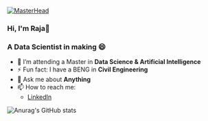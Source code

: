 
[![MasterHead](https://www.iss.nus.edu.sg/images/default-source/default-album/futuristic-robot-artificial-intelligence-revolutionary-ai-technology-concept.jpg?Status=Master&sfvrsn=75bba5f_0)](https://github.com/RaJaRaJiLLaH)

### Hi, I'm Raja👋
### A Data Scientist in making 😄


- 🌱 I’m attending a Master in **Data Science & Artificial Intelligence**
- ⚡ Fun fact: I have a BENG in **Civil Engineering** 
- 💬 Ask me about **Anything**
- 📫 How to reach me: 
    - [LinkedIn](https://www.linkedin.com/in/rajillah-raja/)


![Anurag's GitHub stats](https://github-readme-stats.vercel.app/api?username=RaJaRaJiLLaH&show_icons=true&theme=tokyonight)
